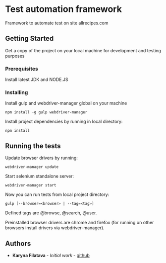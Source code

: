 # Test automation framework

Framework to automate test on site allrecipes.com

## Getting Started

Get a copy of the project on your local machine for development and testing purposes

### Prerequisites

Install latest JDK and NODE.JS

### Installing

Install gulp and webdriver-manager global on your machine
```
npm install -g gulp webdriver-manager
```

Install project dependencies by running in local directory:
```
npm install
```

## Running the tests

Update browser drivers by running:
```
webdriver-manager update
```

Start selenium standalone server:
```
webdriver-manager start
```

Now you can run tests from local project directory:
```
gulp [--browser=<browser> | --tag=<tag>]
```
Defined tags are @browse, @search, @user.

Preinstalled browser drivers are chrome and firefox (for running on other browsers install drivers via webdriver-manager).

## Authors

* **Karyna Filatava** - *Initial work* - [github](https://github.com/karynafilatava)
